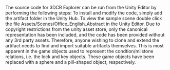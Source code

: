 The source code for 3DCR Explorer can be run from the Unity Editor by performing the following steps:
To install and modify the code, simply add the artifact folder in the Unity Hub.
To view the sample scene double click the file Assets/Scenes/Office_English_Abstract in the Unity Editor. 
Due to copyright restrictions from the unity asset store, only the canonical representation has been included, and the code has been provided without any 3rd party assets. Therefore, anyone wishing to clone and extend the artifact needs to find and import suitable artifacts themselves.
This is most apparent in the game objects used to represent the condtion/milstone relations, i.e. the lock and key objects. These game objects have been replaced with a sphere and a pill-shaped object, respectively.
